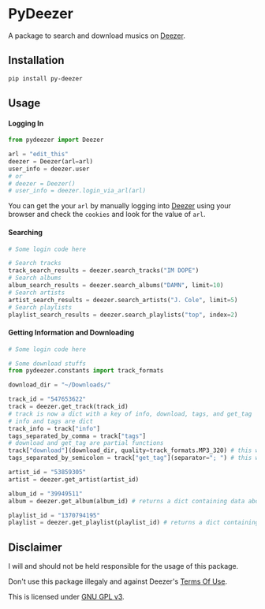 # PyDeezer

A package to search and download musics on [Deezer](https://www.deezer.com/en/).

## Installation

```bash
pip install py-deezer
```

## Usage

#### Logging In

```python
from pydeezer import Deezer

arl = "edit_this"
deezer = Deezer(arl=arl)
user_info = deezer.user
# or
# deezer = Deezer()
# user_info = deezer.login_via_arl(arl)
```

You can get the your `arl` by manually logging into [Deezer](https://www.deezer.com/) using your browser and check the `cookies` and look for the value of `arl`.

#### Searching

```python
# Some login code here

# Search tracks
track_search_results = deezer.search_tracks("IM DOPE")
# Search albums
album_search_results = deezer.search_albums("DAMN", limit=10)
# Search artists
artist_search_results = deezer.search_artists("J. Cole", limit=5)
# Search playlists
playlist_search_results = deezer.search_playlists("top", index=2)
```

#### Getting Information and Downloading

```python
# Some login code here

# Some download stuffs
from pydeezer.constants import track_formats

download_dir = "~/Downloads/"

track_id = "547653622"
track = deezer.get_track(track_id)
# track is now a dict with a key of info, download, tags, and get_tag
# info and tags are dict
track_info = track["info"]
tags_separated_by_comma = track["tags"]
# download and get_tag are partial functions
track["download"](download_dir, quality=track_formats.MP3_320) # this will download the file, default file name is Filename.[mp3 or flac]
tags_separated_by_semicolon = track["get_tag"](separator="; ") # this will return a dictionary similar to track["tags"] but this will override the default separator

artist_id = "53859305"
artist = deezer.get_artist(artist_id)

album_id = "39949511"
album = deezer.get_album(album_id) # returns a dict containing data about the album

playlist_id = "1370794195"
playlist = deezer.get_playlist(playlist_id) # returns a dict containing data about the playlist
```

## Disclaimer

I will and should not be held responsible for the usage of this package.

Don't use this package illegaly and against Deezer's [Terms Of Use](https://www.deezer.com/legal/cgu).

This is licensed under [GNU GPL v3](https://choosealicense.com/licenses/gpl-3.0/#).
